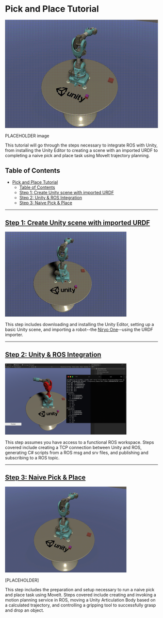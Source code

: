 # Pick and Place Tutorial

![](img/0_pick_place.gif)

PLACEHOLDER image

<!-- PLACEHOLDER introduction. Something about using ROS, Unity, MoveIt, and pick & place as a task.  -->

This tutorial will go through the steps necessary to integrate ROS with Unity, from installing the Unity Editor to creating a scene with an imported URDF to completing a naive pick and place task using MoveIt trajectory planning. 

## Table of Contents
- [Pick and Place Tutorial](#pick-and-place-tutorial)
  - [Table of Contents](#table-of-contents)
  - [Step 1: Create Unity scene with imported URDF](#step-1-create-unity-scene-with-imported-urdf)
  - [Step 2: Unity & ROS Integration](#step-2-unity--ros-integration)
  - [Step 3: Naive Pick & Place](#step-3-naive-pick--place)
  
---

## [Step 1: Create Unity scene with imported URDF](1_urdf.md) 

<img src="img/1_end.gif" width="400"/>

This step includes downloading and installing the Unity Editor, setting up a basic Unity scene, and importing a robot--the [Niryo One](https://niryo.com/niryo-one/)--using the URDF importer. 

<!-- Assumptions: ?

By the end of this tutorial: User should have Unity Hub and Unity 2020.2+ installed with a basic sensical scene setup, including a static floor and table, as well as the cube and UR3 articulation arm. 

Verification: Pressing Play in the editor does nothing and throws no errors, the scene has proper setup (e.g. gravity, colliders), and lengths of the articulation body can be highlighted with arrow keys via the built-in URDF importer -->

---

## [Step 2: Unity & ROS Integration](2_ros_tcp.md)

<img src="img/2_echo.png" width="400"/>

This step assumes you have access to a functional ROS workspace. Steps covered include creating a TCP connection between Unity and ROS, generating C# scripts from a ROS msg and srv files, and publishing and subscribing to a ROS topic.

<!-- Assumptions: Previous steps have been completed (Unity environment). Access to a ROS workspace. Basic understanding of C#.

By the end of this tutorial: The TCP connection between Unity & ROS is functioning. The C# scripts have been generated from the relevant .msg files. The cube pose is successfully published as a ROS topic. The server_endpoint.py runs as expected.

Verification: Running rostopic echo ur3_topic will successfully find the published pose of the static cube and print it. -->

---

## [Step 3: Naive Pick & Place](3_naive.md)
 
<img src="img/0_pick_place.gif" width="400"/>

[PLACEHOLDER]

This step includes the preparation and setup necessary to run a naive pick and place task using MoveIt. Steps covered include creating and invoking a motion planning service in ROS, moving a Unity Articulation Body based on a calculated trajectory, and controlling a gripping tool to successfully grasp and drop an object.

<!-- Assumptions: Previous steps have been completed. Basic understanding of Python.

By the end of this tutorial: All the necessary dependencies have been installed for moveit, rospy. The C# script for MotionPlanningService is generated. Base ur3_gripper_motion_planning_script script and MotionPlanningService/GripperController correctly run a pick & place.

Verification: The necessary processes can be roslaunch-ed with no unexpected errors. Playing the Unity scene will make a TCP connection, send the cube pose, move the arm to the set initial position, prompt the motion planning, and receive the calculated trajectory. The arm will pick & place the cube. -->